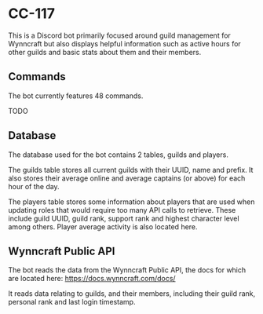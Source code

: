 # CC-117

This is a Discord bot primarily focused around guild management for Wynncraft but also displays helpful information such as active hours for other guilds and basic stats about them and their members.

## Commands

The bot currently features 48 commands.

TODO

## Database

The database used for the bot contains 2 tables, guilds and players.

The guilds table stores all current guilds with their UUID, name and prefix. It also stores their average online and average captains (or above) for each hour of the day.

The players table stores some information about players that are used when updating roles that would require too many API calls to retrieve. These include guild UUID, guild rank, support rank and highest character level among others. Player average activity is also located here.

## Wynncraft Public API

The bot reads the data from the Wynncraft Public API, the docs for which are located here: https://docs.wynncraft.com/docs/

It reads data relating to guilds, and their members, including their guild rank, personal rank and last login timestamp.
